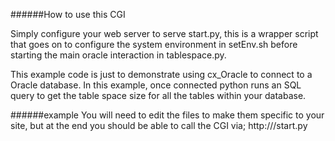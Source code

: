 ######How to use this CGI

Simply configure your web server to serve start.py, this is a wrapper script that goes on to configure the system environment in setEnv.sh before starting the main oracle interaction in tablespace.py. 

This example code is just to demonstrate using cx_Oracle to connect to a Oracle database. In this example, once connected python runs an SQL query to get the table space size for all the tables within your database.

######example 
You will need to edit the files to make them specific to your site, but at the end you should be able to call the CGI via;
http://<yourDomain>/start.py

